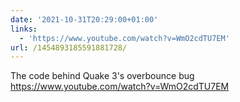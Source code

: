 ```yaml
---
date: '2021-10-31T20:29:00+01:00'
links:
  - 'https://www.youtube.com/watch?v=WmO2cdTU7EM'
url: /1454893185591881728/
---
```

The code behind Quake 3's overbounce bug https://www.youtube.com/watch?v=WmO2cdTU7EM
